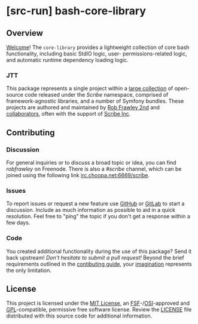 
# [src-run] bash-core-library

## Overview

[Welcome](https://src.run/go/readme_welcome)!
The `core-library` provides a lightweight collection of core bash functionality, including basic StdIO logic, user- permissions-related logic, and automatic runtime dependency loading logic.

### JTT

This package represents a single project within a
[large collection](https://src.run/go/explore) of open-source code released
under the *Scribe* namespace, comprised of framework-agnostic libraries,
and a number of Symfony bundles. These projects are authored and maintained
by [Rob Frawley 2nd](https://src.run/rmf) and 
[collaborators](https://src.run/bash-core-library/github_collaborators),
often with the support of [Scribe Inc](https://src.run/go/scribe-home).

## Contributing

### Discussion

For general inquiries or to discuss a broad topic or idea, you can find
*robfrawley* on Freenode. There is also a *#scribe* channel, which can
be joined using the following link
[irc.choopa.net:6669/scribe](irc://irc.choopa.net:6669/scribe).

### Issues

To report issues or request a new feature use
[GitHub](https://src.run/bash-core-library/github_issues)
or [GitLab](https://src.run/bash-core-library/gitlab_issues)
to start a discussion. Include as much information as possible to aid in
a quick resolution. Feel free to "ping" the topic if you don't get a
response within a few days.

### Code

You created additional functionality during the use of this package? Send
it back upstream! *Don't hesitate to submit a pull request!* Beyond the
brief requirements outlined in the
[contibuting guide](https://src.run/bash-core-library/contributing),
your [imagination](https://src.run/go/readme_imagination)
represents the only limitation.

## License

This project is licensed under the
[MIT License](https://src.run/go/mit), an
[FSF](https://src.run/go/fsf)-/[OSI](https://src.run/go/osi)-approved
and [GPL](https://src.run/go/gpl)-compatible, permissive free software
license. Review the
[LICENSE](https://src.run/bash-core-library/license)
file distributed with this source code for additional information.
